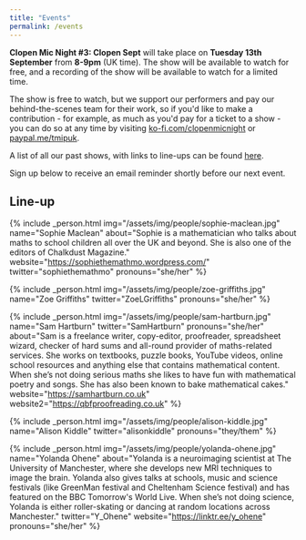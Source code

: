 ```yaml
---
title: "Events"
permalink: /events
---
```


**Clopen Mic Night #3: Clopen Sept** will take place on **Tuesday 13th September** from **8-9pm** (UK time).
The show will be available to watch for free, and a recording of the show will be available to watch for a limited time.

The show is free to watch, but we support our performers and pay our behind-the-scenes team 
for their work, so if you'd like to make a contribution - for example, as much as you'd pay 
for a ticket to a show - you can do so at any time by visiting 
[ko-fi.com/clopenmicnight](https://ko-fi.com/clopenmicnight) or
[paypal.me/tmipuk](https://paypal.me/tmipuk).

A list of all our past shows, with links to line-ups can be found [here](list.md).

Sign up below to receive an email reminder shortly before our next event.

## Line-up
{% include _person.html
    img="/assets/img/people/sophie-maclean.jpg"
    name="Sophie Maclean"
    about="Sophie is a mathematician who talks about maths to school children all over the UK and beyond. She is also one of the editors of Chalkdust Magazine."
    website="https://sophiethemathmo.wordpress.com/"
    twitter="sophiethemathmo"
    pronouns="she/her"
%}

{% include _person.html
    img="/assets/img/people/zoe-griffiths.jpg"
    name="Zoe Griffiths"
    twitter="ZoeLGriffiths"
    pronouns="she/her"
%}

{% include _person.html
    img="/assets/img/people/sam-hartburn.jpg"
    name="Sam Hartburn"
    twitter="SamHartburn"
    pronouns="she/her"
    about="Sam is a freelance writer, copy-editor, proofreader, spreadsheet wizard, checker of hard sums and all-round provider of maths-related services. She works on textbooks, puzzle books, YouTube videos, online school resources and anything else that contains mathematical content. When she’s not doing serious maths she likes to have fun with mathematical poetry and songs. She has also been known to bake mathematical cakes."
    website="https://samhartburn.co.uk"
    website2="https://qbfproofreading.co.uk"
%}

{% include _person.html
    img="/assets/img/people/alison-kiddle.jpg"
    name="Alison Kiddle"
    twitter="alisonkiddle"
    pronouns="they/them"
%}

{% include _person.html
    img="/assets/img/people/yolanda-ohene.jpg"
    name="Yolanda Ohene"
    about="Yolanda is a neuroimaging scientist at The University of Manchester, where she develops new MRI techniques to image the brain. Yolanda also gives talks at schools, music and science festivals (like GreenMan festival and Cheltenham Science festival) and has featured on the BBC Tomorrow's World Live. When she’s not doing science, Yolanda is either roller-skating or dancing at random locations across Manchester."
    twitter="Y_Ohene"
    website="https://linktr.ee/y_ohene"
    pronouns="she/her"
%}

<div class="sender-form-field" data-sender-form-id="ks7i2oxmaq7jqdqvszm" style="text-align:center"></div>


